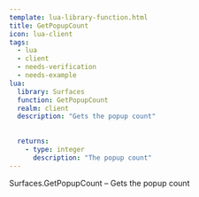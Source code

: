 ```yaml
---
template: lua-library-function.html
title: GetPopupCount
icon: lua-client
tags:
  - lua
  - client
  - needs-verification
  - needs-example
lua:
  library: Surfaces
  function: GetPopupCount
  realm: client
  description: "Gets the popup count"
  
  
  returns:
    - type: integer
      description: "The popup count"
---
```


<div class="lua__search__keywords">
Surfaces.GetPopupCount &#x2013; Gets the popup count
</div>
